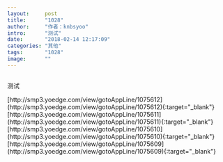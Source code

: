 ```yaml
---
layout:     post
title:      "1028"
author:     "作者：knbsyoo"
intro:      "测试"
date:       "2018-02-14 12:17:09"
categories: "其他"
tags:       "1028"
image:      ""
---
```

<div style="text-align: center">
<p><img src=""/></p>
</div>
<p class="post-meta">
<span>测试</span>
</p>
[http://smp3.yoedge.com/view/gotoAppLine/1075612](http://smp3.yoedge.com/view/gotoAppLine/1075612){:target="_blank"}
[http://smp3.yoedge.com/view/gotoAppLine/1075611](http://smp3.yoedge.com/view/gotoAppLine/1075611){:target="_blank"}
[http://smp3.yoedge.com/view/gotoAppLine/1075610](http://smp3.yoedge.com/view/gotoAppLine/1075610){:target="_blank"}
[http://smp3.yoedge.com/view/gotoAppLine/1075609](http://smp3.yoedge.com/view/gotoAppLine/1075609){:target="_blank"}


